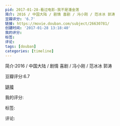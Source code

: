```yaml
---
pid: 2017-01-28-看过电影-我不是潘金莲
简介: 2016 / 中国大陆 / 剧情 喜剧 / 冯小刚 / 范冰冰 郭涛
豆瓣评分: '6.7'
链接: https://movie.douban.com/subject/26630781/
创建时间: '2017-01-28 13:18:40'
我的评分:
标签:
评论:
tags: [douban]
categories: [timeline]
---
```

简介:2016 / 中国大陆 / 剧情 喜剧 / 冯小刚 / 范冰冰 郭涛

豆瓣评分:6.7

[链接](https://movie.douban.com/subject/26630781/)

我的评分:

标签:

评论:


